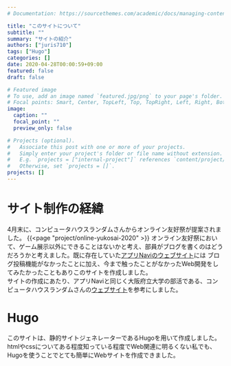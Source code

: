 ```yaml
---
# Documentation: https://sourcethemes.com/academic/docs/managing-content/

title: "このサイトについて"
subtitle: ""
summary: "サイトの紹介"
authors: ["juris710"]
tags: ["Hugo"]
categories: []
date: 2020-04-28T00:00:59+09:00
featured: false
draft: false

# Featured image
# To use, add an image named `featured.jpg/png` to your page's folder.
# Focal points: Smart, Center, TopLeft, Top, TopRight, Left, Right, BottomLeft, Bottom, BottomRight.
image:
  caption: ""
  focal_point: ""
  preview_only: false

# Projects (optional).
#   Associate this post with one or more of your projects.
#   Simply enter your project's folder or file name without extension.
#   E.g. `projects = ["internal-project"]` references `content/project/deep-learning/index.md`.
#   Otherwise, set `projects = []`.
projects: []
---
```

# サイト制作の経緯
4月末に、コンピュータハウスランダムさんからオンライン友好祭が提案されました。
{{<page "project/online-yukosai-2020" >}}
オンライン友好祭において、ゲーム展示以外にできることはないかと考え、部員がブログを書くのはどうだろうかと考えました。既に存在していた[アプリNaviのウェブサイト](https://opuappnavi.com/#/)には
ブログ投稿機能がなかったことに加え、今まで触ったことがなかったWeb開発をしてみたかったこともありこのサイトを作成しました。  
サイトの作成にあたり、アプリNaviと同じく大阪府立大学の部活である、コンピュータハウスランダムさんの[ウェブサイト](https://ch-random.net/)を参考にしました。
# Hugo
このサイトは、静的サイトジェネレーターであるHugoを用いて作成しました。htmlやcssについてある程度知っている程度でWeb関連に明るくない私でも、Hugoを使うことでとても簡単にWebサイトを作成できました。